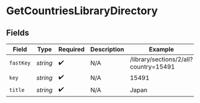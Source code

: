 # GetCountriesLibraryDirectory


## Fields

| Field                                 | Type                                  | Required                              | Description                           | Example                               |
| ------------------------------------- | ------------------------------------- | ------------------------------------- | ------------------------------------- | ------------------------------------- |
| `fastKey`                             | *string*                              | :heavy_check_mark:                    | N/A                                   | /library/sections/2/all?country=15491 |
| `key`                                 | *string*                              | :heavy_check_mark:                    | N/A                                   | 15491                                 |
| `title`                               | *string*                              | :heavy_check_mark:                    | N/A                                   | Japan                                 |